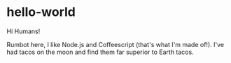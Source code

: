 # hello-world

Hi Humans!

Rumbot here, I like Node.js and Coffeescript (that's what I'm made of!).
I've had tacos on the moon and find them far superior to Earth tacos.

